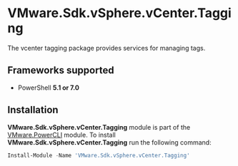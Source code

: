 # VMware.Sdk.vSphere.vCenter.Tagging

The vcenter tagging package provides services for managing tags.

<a name="frameworks-supported"></a>
## Frameworks supported
- PowerShell **5.1 or 7.0**

<a name="installation"></a>
## Installation

**VMware.Sdk.vSphere.vCenter.Tagging** module is part of the [VMware.PowerCLI](https://www.powershellgallery.com/packages/VMware.PowerCLI) module. To install **VMware.Sdk.vSphere.vCenter.Tagging** run the following command:

```powershell
Install-Module -Name 'VMware.Sdk.vSphere.vCenter.Tagging'
```
